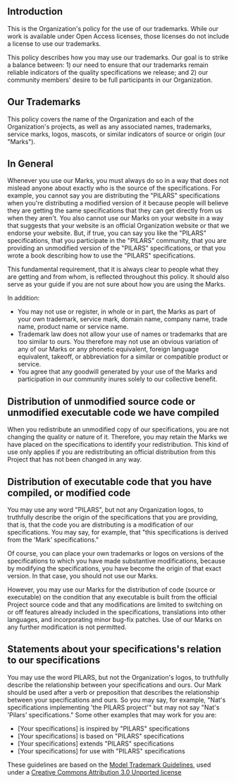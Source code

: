 ## Introduction

This is the Organization's policy for the use of our trademarks. While our work is available under Open Access licenses, those licenses do not include a license to use our trademarks.

This policy describes how you may use our trademarks.  Our goal is to strike a balance between: 1) our need to ensure that our trademarks remain reliable indicators of the quality specifications we release; and 2) our community members' desire to be full participants in our Organization.

## Our Trademarks

This policy covers the name of the Organization and each of the Organization's projects, as well as any associated names, trademarks, service marks, logos, mascots, or similar indicators of source or origin (our "Marks").

## In General

Whenever you use our Marks, you must always do so in a way that does not mislead anyone about exactly who is the source of the specifications. For example, you cannot say you are distributing the "PILARS" specifications when you're distributing a modified version of it because people will believe they are getting the same specifications that they can get directly from us when they aren't. You also cannot use our Marks on your website in a way that suggests that your website is an official Organization website or that we endorse your website. But, if true, you can say you like the "PILARS" specifications, that you participate in the "PILARS" community, that you are providing an unmodified version of the "PILARS" specifications, or that you wrote a book describing how to use the "PILARS" specifications.

This fundamental requirement, that it is always clear to people what they are getting and from whom, is reflected throughout this policy. It should also serve as your guide if you are not sure about how you are using the Marks.

In addition:
* You may not use or register, in whole or in part, the Marks as part of your own trademark, service mark, domain name, company name, trade name, product name or service name.
* Trademark law does not allow your use of names or trademarks that are too similar to ours. You therefore may not use an obvious variation of any of our Marks or any phonetic equivalent, foreign language equivalent, takeoff, or abbreviation for a similar or compatible product or service.
* You agree that any goodwill generated by your use of the Marks and participation in our community inures solely to our collective benefit.

## Distribution of unmodified source code or unmodified executable code we have compiled

When you redistribute an unmodified copy of our specifications, you are not changing the quality or nature of it. Therefore, you may retain the Marks we have placed on the specifications to identify your redistribution. This kind of use only applies if you are redistributing an official distribution from this Project that has not been changed in any way.

## Distribution of executable code that you have compiled, or modified code

You may use any word "PILARS", but not any Organization logos, to truthfully describe the origin of the specifications that you are providing, that is, that the code you are distributing is a modification of our specifications. You may say, for example, that "this specifications is derived from the 'Mark' specifications."

Of course, you can place your own trademarks or logos on versions of the specifications to which you have made substantive modifications, because by modifying the specifications, you have become the origin of that exact version. In that case, you should not use our Marks.

However, you may use our Marks for the distribution of code (source or executable) on the condition that any executable is built from the official Project source code and that any modifications are limited to switching on or off features already included in the specifications, translations into other languages, and incorporating minor bug-fix patches. Use of our Marks on any further modification is not permitted.

## Statements about your specifications's relation to our specifications

You may use the word PILARS, but not the Organization's logos, to truthfully describe the relationship between your specifications and ours. Our Mark should be used after a verb or preposition that describes the relationship between your specifications and ours. So you may say, for example, "Nat's specifications implementing 'the PILARS project'" but may not say "Nat's 'Pilars' specifications." Some other examples that may work for you are:

* [Your specifications] is inspired by "PILARS" specifications
* [Your specifications] is based on "PILARS" specifications
* [Your specifications] extends "PILARS" specifications
* [Your specifications] for use with "PILARS" specifications

These guidelines are based on the [Model Trademark Guidelines](http://www.modeltrademarkguidelines.org), used under a [Creative Commons Attribution 3.0 Unported license](https://creativecommons.org/licenses/by/3.0/deed.en_US)
